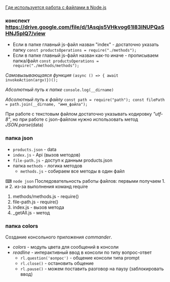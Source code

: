 [Где используется работа с файлами в Node.js](./slides/work-with-files-examples.png)

### конспект https://drive.google.com/file/d/1Asqjs5VHkvog61I83INUPQaSHNJ5plQ7/view

- Если в папке главный js-файл назван "index" - достаточно указать папку
  `const productsOperations = require("./methods");`
- Если в папке главный js-файл назван как-то иначе - прописываем папка/файл
  `const productsOperations = require("./methods/methods");`

_Самовызывающаяся функция_
`(async () => { await invokeAction(argv)})();`

_Абсолютный путь к папке_
`console.log(__dirname)`

_Абсолютный путь к файлу_
`const path = require("path"); const filePath = path.join(__dirname, "имя_файла");`

При работе с текстовым файлом достаточно указывать кодировку _"utf-8"_, но при работе с json-файлом нужно использовать метод _JSON.parse_(data)

### папка json

- `products.json` - data
- `index.js` - Api (вызов методов)
- `file-path.js` - доступ к данным products.json
- папка `methods` - логика методов
  - `methods.js` - собираем все методы в один файл

⌨ `node json`
Последовательность работы файлов:
первыми получаем 1. и 2. из-за выполнения команд require

1. methods/methods.js - require()
2. file-path.js - require()
3. index.js - вызов метода
4. \_getAll.js - метод

### папка colors

Создание консольного приложения _commander_.

- _colors_ - модуль цвета для сообщений в консоли
- _readline_ - интерактивный ввод в консоли по типу вопрос-ответ
  - `rl.question('вопрос')` - общение консоли типа prompt
  - `rl.close()` - остановить общение
  - `rl.pause()` - можем поставить разговор на паузу (заблокировать ввод)
